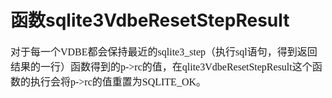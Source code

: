 # 函数sqlite3VdbeResetStepResult
<font face="微软雅黑" size="3px">

对于每一个VDBE都会保持最近的sqlite3_step（执行sql语句，得到返回结果的一行）函数得到的p->rc的值，在qlite3VdbeResetStepResult这个函数的执行会将p->rc的值重置为SQLITE_OK。
